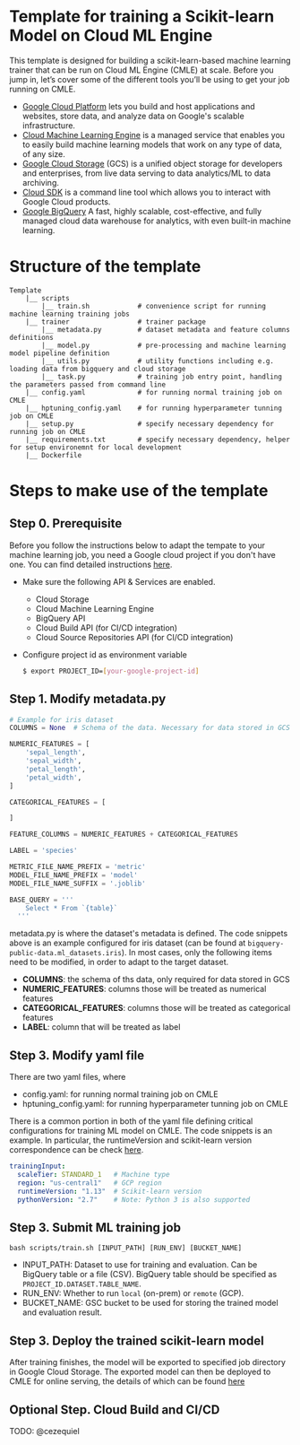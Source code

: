 # Template for training a Scikit-learn Model on Cloud ML Engine


This template is designed for building a scikit-learn-based machine learning trainer that can be run on 
Cloud ML Engine (CMLE) at scale. Before you jump in, let’s cover some of the different tools you’ll be using to get 
your job running on CMLE.

- [Google Cloud Platform](https://cloud.google.com/) lets you build and host applications and websites, store data, 
and analyze data on Google's scalable infrastructure.
- [Cloud Machine Learning Engine](https://cloud.google.com/ml-engine/) is a managed service that enables you to easily build 
machine learning models that work on any type of data, of any size.
- [Google Cloud Storage](https://cloud.google.com/storage/) (GCS) is a unified object storage for developers and 
enterprises, from live data serving to data analytics/ML to data archiving.
- [Cloud SDK](https://cloud.google.com/sdk/) is a command line tool which allows you to interact with 
Google Cloud products.
- [Google BigQuery](https://cloud.google.com/bigquery/) A fast, highly scalable, cost-effective, and fully managed 
cloud data warehouse for analytics, with even built-in machine learning.

# Structure of the template
```
Template              
    |__ scripts
        |__ train.sh            # convenience script for running machine learning training jobs 
    |__ trainer                 # trainer package
        |__ metadata.py         # dataset metadata and feature columns definitions
        |__ model.py            # pre-processing and machine learning model pipeline definition
        |__ utils.py            # utility functions including e.g. loading data from bigquery and cloud storage
        |__ task.py             # training job entry point, handling the parameters passed from command line 
    |__ config.yaml             # for running normal training job on CMLE
    |__ hptuning_config.yaml    # for running hyperparameter tunning job on CMLE
    |__ setup.py                # specify necessary dependency for running job on CMLE
    |__ requirements.txt        # specify necessary dependency, helper for setup environemnt for local development
    |__ Dockerfile
```

# Steps to make use of the template
## Step 0. Prerequisite
Before you follow the instructions below to adapt the tempate to your machine learning job, 
you need a Google cloud project if you don't have one. You can find detailed instructions 
[here](https://cloud.google.com/dataproc/docs/guides/setup-project).

- Make sure the following API & Services are enabled.
    * Cloud Storage
    * Cloud Machine Learning Engine
    * BigQuery API
    * Cloud Build API (for CI/CD integration)
    * Cloud Source Repositories API (for CI/CD integration)

- Configure project id as environment variable
  ```bash
  $ export PROJECT_ID=[your-google-project-id]
  ```
  
## Step 1. Modify metadata.py
```python
# Example for iris dataset
COLUMNS = None  # Schema of the data. Necessary for data stored in GCS

NUMERIC_FEATURES = [
    'sepal_length',
    'sepal_width',
    'petal_length',
    'petal_width',
]

CATEGORICAL_FEATURES = [

]

FEATURE_COLUMNS = NUMERIC_FEATURES + CATEGORICAL_FEATURES

LABEL = 'species'

METRIC_FILE_NAME_PREFIX = 'metric'
MODEL_FILE_NAME_PREFIX = 'model'
MODEL_FILE_NAME_SUFFIX = '.joblib'

BASE_QUERY = '''
    Select * From `{table}`
  '''
```

metadata.py is where the dataset's metadata is defined. The code snippets above is an example configured 
for iris dataset (can be found at `bigquery-public-data.ml_datasets.iris`). In most cases, only the following
items need to be modified, in order to adapt to the target dataset. 
- **COLUMNS**: the schema of ths data, only required for data stored in GCS
- **NUMERIC_FEATURES**: columns those will be treated as numerical features
- **CATEGORICAL_FEATURES**: columns those will be treated as categorical features
- **LABEL**: column that will be treated as label

## Step 3. Modify yaml file
There are two yaml files, where
- config.yaml: for running normal training job on CMLE
- hptuning_config.yaml: for running hyperparameter tunning job on CMLE

There is a common portion in both of the yaml file defining critical configurations for training ML model on CMLE. The 
code snippets is an example. In particular, the runtimeVersion and scikit-learn version correspondence 
can be check [here](https://cloud.google.com/ml-engine/docs/tensorflow/runtime-version-list).
```yaml
trainingInput:
  scaleTier: STANDARD_1   # Machine type
  region: "us-central1"   # GCP region
  runtimeVersion: "1.13"  # Scikit-learn version
  pythonVersion: "2.7"    # Note: Python 3 is also supported
```

## Step 3. Submit ML training job
```shell
bash scripts/train.sh [INPUT_PATH] [RUN_ENV] [BUCKET_NAME]
```
- INPUT_PATH: Dataset to use for training and evaluation. Can be BigQuery table or a file (CSV).
              BigQuery table should be specified as `PROJECT_ID.DATASET.TABLE_NAME`.
- RUN_ENV: Whether to run `local` (on-prem) or `remote` (GCP).
- BUCKET_NAME: GSC bucket to be used for storing the trained model and evaluation result.

## Step 3. Deploy the trained scikit-learn model
After training finishes, the model will be exported to specified job directory in Google Cloud Storage. 
The exported model can then be deployed to CMLE for online serving, the details of which can be 
found [here](https://cloud.google.com/ml-engine/docs/scikit/using-pipelines#store-your-model)

## Optional Step. Cloud Build and CI/CD
TODO: @cezequiel